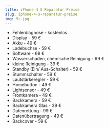 ```yaml
---
title: iPhone 4 S Reparatur Preise
slug: iphone-4-s-reparatur-preise
img: 5c.jpg
---
```


- Fehlerdiagnose - kostenlos
- Display - 59 €
- Akku - 49 €
- Ladebuchse - 59 €
- Software - 69 €
- Wasserschaden, chemische Reinigung - 69 €
- kleine Reinigung - 39 €
- Standby (Ein/ Aus-Schalter) - 59 €
- Stummschalter - 59 €
- Lautstärkeregler - 59 €
- Homebutton - 49 €
- Lightsensor - 49 €
- Frontkamera - 49 €
- Backkamera - 59 €
- Backkamera Glas - 39 €
- Datenrettung - 99 €
- Datenübertragung - 49 €
- Backcover - 59 €
